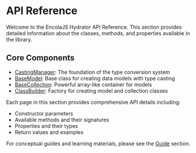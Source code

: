 # API Reference

Welcome to the EncolaJS Hydrator API Reference. This section provides detailed information about the classes, methods, and properties available in the library.

## Core Components

- [CastingManager](./casting-manager.md): The foundation of the type conversion system
- [BaseModel](./base-model.md): Base class for creating data models with type casting
- [BaseCollection](./base-collection.md): Powerful array-like container for models
- [ClassBuilder](./class-builder.md): Factory for creating model and collection classes

Each page in this section provides comprehensive API details including:

- Constructor parameters
- Available methods and their signatures
- Properties and their types
- Return values and examples

For conceptual guides and learning materials, please see the [Guide](../) section. 